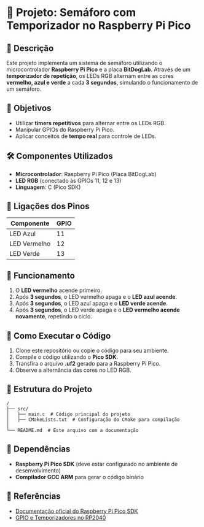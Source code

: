 # 🚦 Projeto: Semáforo com Temporizador no Raspberry Pi Pico

## 📌 Descrição
Este projeto implementa um sistema de semáforo utilizando o microcontrolador **Raspberry Pi Pico** e a placa **BitDogLab**. Através de um **temporizador de repetição**, os LEDs RGB alternam entre as cores **vermelho, azul e verde** a cada **3 segundos**, simulando o funcionamento de um semáforo.

## 🎯 Objetivos
- Utilizar **timers repetitivos** para alternar entre os LEDs RGB.
- Manipular GPIOs do Raspberry Pi Pico.
- Aplicar conceitos de **tempo real** para controle de LEDs.

## 🛠️ Componentes Utilizados
- **Microcontrolador**: Raspberry Pi Pico (Placa BitDogLab)
- **LED RGB** (conectado às GPIOs 11, 12 e 13)
- **Linguagem**: C (Pico SDK)

## 🔌 Ligações dos Pinos
| Componente  | GPIO |
|------------|------|
| LED Azul   | 11   |
| LED Vermelho | 12   |
| LED Verde  | 13   |

## 📜 Funcionamento
1. O **LED vermelho** acende primeiro.
2. Após **3 segundos**, o LED vermelho apaga e o **LED azul acende**.
3. Após **3 segundos**, o LED azul apaga e o **LED verde acende**.
4. Após **3 segundos**, o LED verde apaga e o **LED vermelho acende novamente**, repetindo o ciclo.

## 🚀 Como Executar o Código
1. Clone este repositório ou copie o código para seu ambiente.
2. Compile o código utilizando o **Pico SDK**.
3. Transfira o arquivo **.uf2** gerado para a Raspberry Pi Pico.
4. Observe a alternância das cores no LED RGB.

## 📂 Estrutura do Projeto
```
/
├── src/
│   ├── main.c  # Código principal do projeto
│   ├── CMakeLists.txt  # Configuração do CMake para compilação
│
└── README.md  # Este arquivo com a documentação
```

## 🔧 Dependências
- **Raspberry Pi Pico SDK** (deve estar configurado no ambiente de desenvolvimento)
- **Compilador GCC ARM** para gerar o código binário

## 📑 Referências
- [Documentação oficial do Raspberry Pi Pico SDK](https://datasheets.raspberrypi.com/pico/getting-started-with-pico.pdf)
- [GPIO e Temporizadores no RP2040](https://www.raspberrypi.com/documentation/microcontrollers/)



